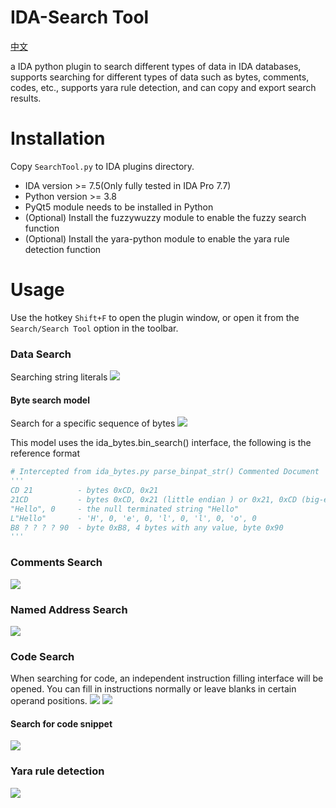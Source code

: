 # IDA-Search Tool
[中文](README.zh_CN.md)

a IDA python plugin to search different types of data in IDA databases, supports searching for different types of data such as bytes, comments, codes, etc., supports yara rule detection, and can copy and export search results.

# Installation
Copy `SearchTool.py` to IDA plugins directory.

- IDA version >= 7.5(Only fully tested in IDA Pro 7.7)
- Python version >= 3.8
- PyQt5 module needs to be installed in Python
- (Optional) Install the fuzzywuzzy module to enable the fuzzy search function
- (Optional) Install the yara-python module to enable the yara rule detection function

# Usage
Use the hotkey `Shift+F` to open the plugin window, or open it from the `Search/Search Tool` option in the toolbar.

### Data Search
Searching string literals
![](https://github.com/user-attachments/assets/058aee2c-0ec0-4915-bf87-79b04bcfef5d)

#### Byte search model
Search for a specific sequence of bytes
![](https://github.com/user-attachments/assets/f9c846fe-52e3-4389-bb37-a1a2bb8098a7)

This model uses the ida_bytes.bin_search() interface, the following is the reference format
```python
# Intercepted from ida_bytes.py parse_binpat_str() Commented Document
'''
CD 21          - bytes 0xCD, 0x21
21CD           - bytes 0xCD, 0x21 (little endian ) or 0x21, 0xCD (big-endian)
"Hello", 0     - the null terminated string "Hello"
L"Hello"       - 'H', 0, 'e', 0, 'l', 0, 'l', 0, 'o', 0
B8 ? ? ? ? 90  - byte 0xB8, 4 bytes with any value, byte 0x90
'''
```

### Comments Search
![](https://github.com/user-attachments/assets/da8b44b8-0d8c-4861-9154-4fd03a876a2b)

### Named Address Search
![](https://github.com/user-attachments/assets/4eb836a7-887f-4d27-a47e-8dd560a3cc86)

### Code Search
When searching for code, an independent instruction filling interface will be opened. You can fill in instructions normally or leave blanks in certain operand positions.
![](https://github.com/user-attachments/assets/183f7e9c-0a99-43ae-ab89-15b41f49985d)
![](https://github.com/user-attachments/assets/5df3324c-7d2f-42f1-899e-79535b786a35)

#### Search for code snippet
![](https://github.com/user-attachments/assets/9fb11566-a948-4369-b512-2c6349e36238)

### Yara rule detection
![](https://github.com/user-attachments/assets/ea5620b6-2a95-4ee6-a19b-f932a4deb01f)












